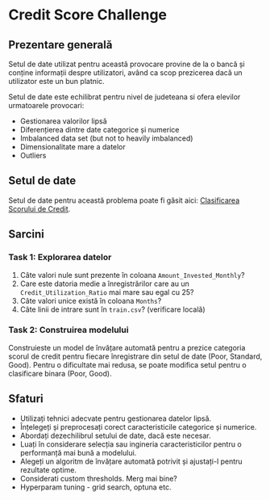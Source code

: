 # Credit Score Challenge

## Prezentare generală

Setul de date utilizat pentru această provocare provine de la o bancă și conține informații despre utilizatori, având ca scop prezicerea dacă un utilizator este un bun platnic.

Setul de date este echilibrat pentru nivel de judeteana si ofera elevilor urmatoarele provocari:

- Gestionarea valorilor lipsă
- Diferențierea dintre date categorice și numerice
- Imbalanced data set (but not to heavily imbalanced) 
- Dimensionalitate mare a datelor
- Outliers

## Setul de date

Setul de date pentru această problema poate fi găsit aici: [Clasificarea Scorului de Credit](https://www.kaggle.com/datasets/parisrohan/credit-score-classification/data).

## Sarcini

### Task 1: Explorarea datelor

1. Câte valori nule sunt prezente în coloana `Amount_Invested_Monthly`?
2. Care este datoria medie a înregistrărilor care au un `Credit_Utilization_Ratio` mai mare sau egal cu 25?
3. Câte valori unice există în coloana `Months`?
4. Câte linii de intrare sunt în `train.csv`? (verificare locală)

### Task 2: Construirea modelului

Construieste un model de învățare automată pentru a prezice categoria scorul de credit pentru fiecare înregistrare din setul de date (Poor, Standard, Good). Pentru o dificultate mai redusa, se poate modifica setul pentru o clasificare binara (Poor, Good).

## Sfaturi

- Utilizați tehnici adecvate pentru gestionarea datelor lipsă.
- Înțelegeți și preprocesați corect caracteristicile categorice și numerice.
- Abordați dezechilibrul setului de date, dacă este necesar.
- Luați în considerare selecția sau ingineria caracteristicilor pentru o performanță mai bună a modelului.
- Alegeți un algoritm de învățare automată potrivit și ajustați-l pentru rezultate optime.
- Considerati custom thresholds. Merg mai bine?
- Hyperparam tuning - grid search, optuna etc.

